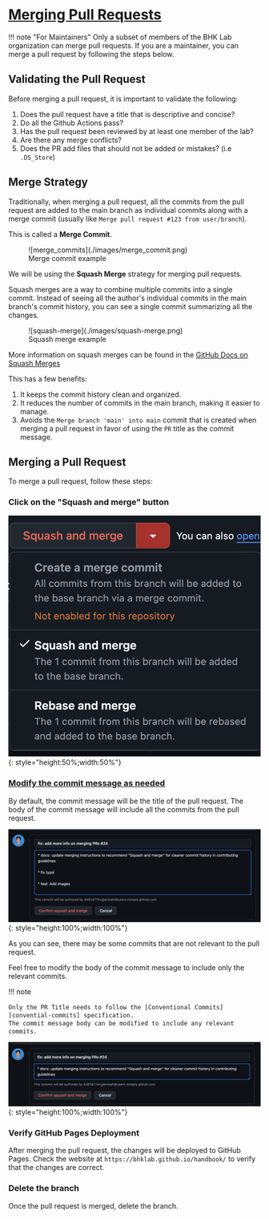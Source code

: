 # [Merging Pull Requests](#merging-pull-requests)

!!! note "For Maintainers"
    Only a subset of members of the BHK Lab organization can merge pull requests.
    If you are a maintainer, you can merge a pull request by following the steps below.

## Validating the Pull Request

Before merging a pull request, it is important to validate the following:

1. Does the pull request have a title that is descriptive and concise?
2. Do all the Github Actions pass?
3. Has the pull request been reviewed by at least one member of the lab?
4. Are there any merge conflicts?
5. Does the PR add files that should not be added or mistakes? (i.e `.DS_Store`)

## Merge Strategy

Traditionally, when merging a pull request, all the commits from the
pull request are added to the main branch as individual commits along with a
merge commit (usually like `Merge pull request #123 from user/branch`).

This is called a **Merge Commit**.

<figure markdown="span" width="100%">
  ![merge_commits](./images/merge_commit.png)
  <figcaption>Merge commit example</figcaption>
</figure>

We will be using the **Squash Merge** strategy for merging pull requests.

Squash merges are a way to combine multiple commits into a single commit.
Instead of seeing all the author's individual commits in the main branch's
commit history, you can see a single commit summarizing all the changes.

<figure markdown="span">
  ![squash-merge](./images/squash-merge.png)
  <figcaption>Squash merge example</figcaption>
</figure>

More information on squash merges can be found in the [GitHub Docs on Squash Merges](https://docs.github.com/en/pull-requests/collaborating-with-pull-requests/incorporating-changes-from-a-pull-request/about-pull-request-merges#squash-and-merge-your-pull-request-commits)

This has a few benefits:

1. It keeps the commit history clean and organized.
2. It reduces the number of commits in the main branch, making it easier to manage.
3. Avoids the `Merge branch 'main' into main` commit that is created when merging
   a pull request in favor of using the `PR` title as the commit message.

## Merging a Pull Request

To merge a pull request, follow these steps:

### Click on the "Squash and merge" button

![image](images/squash_merge.png){: style="height:50%;width:50%"}

### [Modify the commit message as needed](#modify-the-commit-message-as-needed)

By default, the commit message will be the title of the pull request.
The body of the commit message will include all the commits from the pull request.

![update_pr](images/update_pr_info.png){: style="height:100%;width:100%"}

As you can see, there may be some commits that are not relevant to the pull request.

Feel free to modify the body of the commit message to include only the relevant commits.

!!! note

    Only the PR Title needs to follow the [Conventional Commits][convential-commits] specification.
    The commit message body can be modified to include any relevant commits.

![better_pr](images/better_pr_body.png){: style="height:100%;width:100%"}

### Verify GitHub Pages Deployment

After merging the pull request, the changes will be deployed to GitHub Pages.
Check the website at `https://bhklab.github.io/handbook/` to verify that the changes are correct.

### Delete the branch

Once the pull request is merged, delete the branch.
